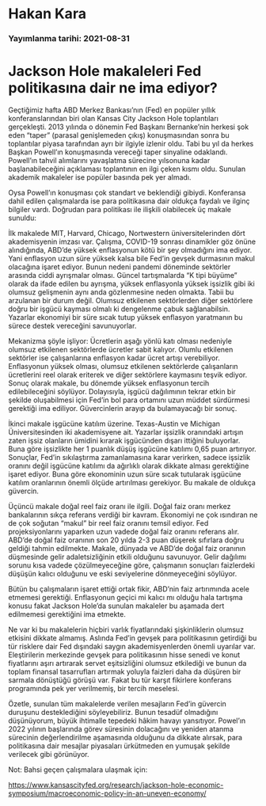 # Hakan Kara

### Yayımlanma tarihi: 2021-08-31

# Jackson Hole makaleleri Fed politikasına dair ne ima ediyor?

Geçtiğimiz hafta ABD Merkez Bankası’nın (Fed) en popüler yıllık konferanslarından biri olan Kansas City Jackson Hole toplantıları gerçekleşti. 2013 yılında o dönemin Fed Başkanı Bernanke’nin herkesi şok eden “taper” (parasal genişlemeden çıkış) konuşmasından sonra bu toplantılar piyasa tarafından ayrı bir ilgiyle izlenir oldu. Tabi bu yıl da herkes Başkan Powell’ın konuşmasında vereceği taper sinyaline odaklandı. Powell’ın tahvil alımlarını yavaşlatma sürecine yılsonuna kadar başlanabileceğini açıklaması toplantının en ilgi çeken kısmı oldu. Sunulan akademik makaleler ise popüler basında pek yer almadı.

Oysa Powell’ın konuşması çok standart ve beklendiği gibiydi. Konferansa dahil edilen çalışmalarda ise para politikasına dair oldukça faydalı ve ilginç bilgiler vardı. Doğrudan para politikası ile ilişkili olabilecek üç makale sunuldu:

İlk makalede MIT, Harvard, Chicago, Nortwestern üniversitelerinden dört akademisyenin imzası var. Çalışma, COVID-19 sonrası dinamikler göz önüne alındığında, ABD’de yüksek enflasyonun kötü bir şey olmadığını ima ediyor. Yani enflasyon uzun süre yüksek kalsa bile Fed’in gevşek durmasının makul olacağına işaret ediyor. Bunun nedeni pandemi döneminde sektörler arasında ciddi ayrışmalar olması. Güncel tartışmalarda “K tipi büyüme” olarak da ifade edilen bu ayrışma, yüksek enflasyonla yüksek işsizlik gibi iki olumsuz gelişmenin aynı anda gözlenmesine neden olmakta. Tabii bu arzulanan bir durum değil. Olumsuz etkilenen sektörlerden diğer sektörlere doğru bir işgücü kayması olmalı ki dengelenme çabuk sağlanabilsin. Yazarlar ekonomiyi bir süre sıcak tutup yüksek enflasyon yaratmanın bu sürece destek vereceğini savunuyorlar.

Mekanizma şöyle işliyor: Ücretlerin aşağı yönlü katı olması nedeniyle olumsuz etkilenen sektörlerde ücretler sabit kalıyor. Olumlu etkilenen sektörler ise çalışanlarına enflasyon kadar ücret artışı verebiliyor. Enflasyonun yüksek olması, olumsuz etkilenen sektörlerde çalışanların ücretlerini reel olarak eriterek ve diğer sektörlere kaymasını teşvik ediyor. Sonuç olarak makale, bu dönemde yüksek enflasyonun tercih edilebileceğini söylüyor. Dolayısıyla, işgücü dağılımının tekrar etkin bir şekilde oluşabilmesi için Fed’in bol para ortamını uzun müddet sürdürmesi gerektiği ima ediliyor. Güvercinlerin arayıp da bulamayacağı bir sonuç.

İkinci makale işgücüne katılım üzerine. Texas-Austin ve Michigan Üniversitesinden iki akademisyene ait. Yazarlar işsizlik oranındaki artışın zaten işsiz olanların ümidini kırarak işgücünden dışarı ittiğini buluyorlar. Buna göre işsizlikte her 1 puanlık düşüş işgücüne katılımı 0,65 puan artırıyor. Sonuçlar, Fed’in sıkılaştırma zamanlamasına karar verirken, sadece işsizlik oranını değil işgücüne katılımı da ağırlıklı olarak dikkate alması gerektiğine işaret ediyor. Buna göre ekonominin uzun süre sıcak tutularak işgücüne katılım oranlarının önemli ölçüde artırılması gerekiyor. Bu makale de oldukça güvercin.

Üçüncü makale doğal reel faiz oranı ile ilgili. Doğal faiz oranı merkez bankalarının sıkça referans verdiği bir kavram. Ekonomiyi ne çok ısındıran ne de çok soğutan “makul” bir reel faiz oranını temsil ediyor. Fed projeksiyonlarını yaparken uzun vadede doğal faiz oranını referans alır. ABD’de doğal faiz oranının son 20 yılda 2-3 puan düşerek sıfırlara doğru geldiği tahmin edilmekte. Makale, dünyada ve ABD’de doğal faiz oranının düşmesinde gelir adaletsizliğinin etkili olduğunu savunuyor. Gelir dağılımı sorunu kısa vadede çözülmeyeceğine göre, çalışmanın sonuçları faizlerdeki düşüşün kalıcı olduğunu ve eski seviyelerine dönmeyeceğini söylüyor.

Bütün bu çalışmaların işaret ettiği ortak fikir, ABD’nin faiz artırımında acele etmemesi gerektiği. Enflasyonun geçici mi kalıcı mı olduğu hala tartışma konusu fakat Jackson Hole’da sunulan makaleler bu aşamada dert edilmemesi gerektiğini ima etmekte.

Ne var ki bu makalelerin hiçbiri varlık fiyatlarındaki şişkinliklerin olumsuz etkisini dikkate almamış. Aslında Fed’in gevşek para politikasının getirdiği bu tür risklere dair Fed dışındaki saygın akademisyenlerden önemli uyarılar var. Eleştirilerin merkezinde gevşek para politikasının hisse senedi ve konut fiyatlarını aşırı artırarak servet eşitsizliğini olumsuz etkilediği ve bunun da toplam finansal tasarrufları artırmak yoluyla faizleri daha da düşüren bir sarmala dönüştüğü görüşü var. Fakat bu tür karşıt fikirlere konferans programında pek yer verilmemiş, bir tercih meselesi.

Özetle, sunulan tüm makalelerde verilen mesajların Fed’in güvercin duruşunu desteklediğini söyleyebiliriz. Bunun tesadüf olmadığını düşünüyorum, büyük ihtimalle tepedeki hâkim havayı yansıtıyor. Powel’ın 2022 yılının başlarında görev süresinin dolacağını ve yeniden atanma sürecinin değerlendirilme aşamasında olduğunu da dikkate alırsak, para politikasına dair mesajlar piyasaları ürkütmeden en yumuşak şekilde verilecek gibi görünüyor.

Not: Bahsi geçen çalışmalara ulaşmak için:

https://www.kansascityfed.org/research/jackson-hole-economic-symposium/macroeconomic-policy-in-an-uneven-economy/

